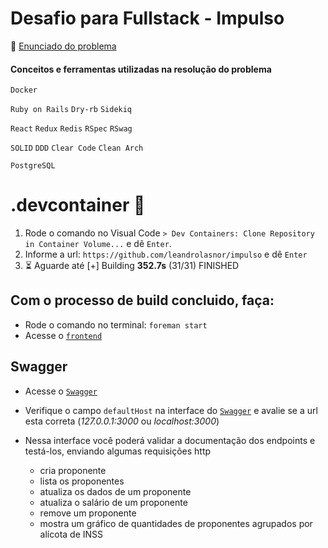 # Desafio para Fullstack - Impulso

:page_with_curl: [Enunciado do problema](https://drive.google.com/file/d/1t-iMzVf1TuZuE46V0Tt61-Q02Omr0zWe/view?ts=6536cc58)

#### Conceitos e ferramentas utilizadas na resolução do problema
`Docker`

`Ruby on Rails` `Dry-rb` `Sidekiq`

`React` `Redux` `Redis` `RSpec` `RSwag`

`SOLID` `DDD` `Clear Code` `Clean Arch`

`PostgreSQL`

# .devcontainer :whale:

1. Rode o comando no Visual Code `> Dev Containers: Clone Repository in Container Volume...` e dê `Enter`.
2. Informe a url: `https://github.com/leandrolasnor/impulso` e dê `Enter`
4. :hourglass_flowing_sand: Aguarde até [+] Building **352.7s** (31/31) FINISHED

## Com o processo de build concluido, faça:

* Rode o comando no terminal: `foreman start`
* Acesse o [`frontend`](http://localhost:3001)

## Swagger

* Acesse o [`Swagger`](http://localhost:3000/api-docs)
* Verifique o campo `defaultHost` na interface do [`Swagger`](http://localhost:3000/api-docs) e avalie se a url esta correta (_127.0.0.1:3000_ ou _localhost:3000_)

* Nessa interface você poderá validar a documentação dos endpoints e testá-los, enviando algumas requisições http
    - cria proponente
    - lista os proponentes
    - atualiza os dados de um proponente
    - atualiza o salário de um proponente
    - remove um proponente
    - mostra um gráfico de quantidades de proponentes agrupados por alícota de INSS